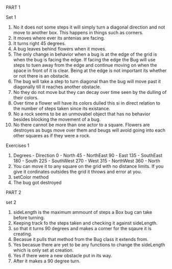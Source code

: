 PART 1

Set 1
1. No it does not some steps it will simply turn a diagonal direction and not move to another box. This happens in things such as corners.
2. It moves where ever its antenias are facing.
3. It turns right 45 degrees.
4. A bug leaves behind flowers when it moves.
5. The only change in behavior when a bug is at the edge of the grid is when the bug is facing the edge. If facing the edge the Bug will use steps to tuen away from the edge and continue moving on when the space in front of it is clear. Being at the edge is not important its whether or not there is an obstacle.
6. The bug will take a step to turn diagonal than the bug will move past it diagonally till it reaches another obstacle.
7. No they do not move but they can decay over time seen by the dulling of their colors.
8. Over time a flower will have its colors dulled this si in direct relation to the number of steps taken since its existance.
9. No a rock seems to be an unmovabel object that has no behavior besides blocking the movement of a bug.
10. No there cannot be more than one actor to a square. Flowers are destroyes as bugs move over them and beugs will avoid going into each other squares as if they were a rock.

Exercises 1
1. Degrees - Direction
0 - North
45 - NorthEast
90 - East
135 - SouthEast
180 - South
225 - SouthWest
270 - West
315 - NorthWest
360 - North
2. You can move it to any square on the grid with no distance limits. If you give it cordinates outsides the grid it throws and error at you.
3. setColor method
4. The bug got destroyed

PART 2

set 2
1. sideLength is the maximum ammount of steps a Box bug can take before turning.
2. Keeping track fo the steps taken and checking it against sideLength.
3. so that it turns 90 degrees and makes a corner for the sqaure it is creating.
4. Becasue it pulls that method from the Bug class it extends from.
5. Yes becasue there are yet to be any functions to change the sideLength which is only set at creation.
6. Yes if there were a new obstacle put in its way.
7. After it makes a 90 degree turn.